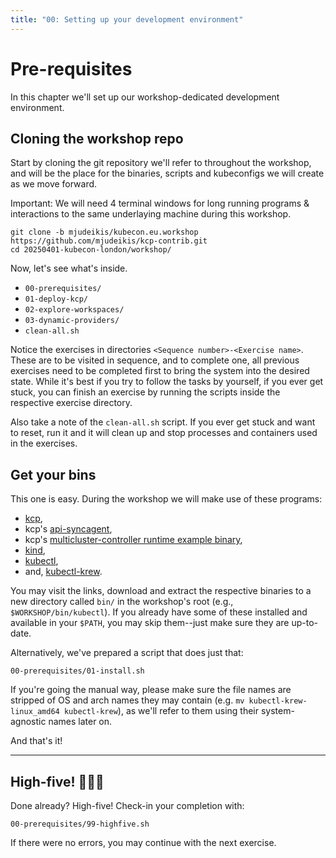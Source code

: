 ```yaml
---
title: "00: Setting up your development environment"
---
```

# Pre-requisites

In this chapter we'll set up our workshop-dedicated development environment.

## Cloning the workshop repo

Start by cloning the git repository we'll refer to throughout the workshop, and will be the place for the binaries, scripts and kubeconfigs we will create as we move forward.

Important: We will need 4 terminal windows for long running programs & interactions to the same underlaying machine during this workshop.

```shell
git clone -b mjudeikis/kubecon.eu.workshop https://github.com/mjudeikis/kcp-contrib.git
cd 20250401-kubecon-london/workshop/
```

Now, let's see what's inside.

* `00-prerequisites/`
* `01-deploy-kcp/`
* `02-explore-workspaces/`
* `03-dynamic-providers/`
* `clean-all.sh`

Notice the exercises in directories `<Sequence number>-<Exercise name>`. These are to be visited in sequence, and to complete one, all previous exercises need to be completed first to bring the system into the desired state. While it's best if you try to follow the tasks by yourself, if you ever get stuck, you can finish an exercise by running the scripts inside the respective exercise directory.

Also take a note of the `clean-all.sh` script. If you ever get stuck and want to reset, run it and it will clean up and stop processes and containers used in the exercises.

## Get your bins

This one is easy. During the workshop we will make use of these programs:

* [kcp](https://github.com/kcp-dev/kcp/releases/latest),
* kcp's [api-syncagent](https://github.com/kcp-dev/api-syncagent/releases/latest),
* kcp's [multicluster-controller runtime example binary](kcp-multicluster-provider-example),
* [kind](https://github.com/kubernetes-sigs/kind/releases/latest),
* [kubectl](https://kubernetes.io/docs/tasks/tools/),
* and, [kubectl-krew](https://krew.sigs.k8s.io/docs/user-guide/setup/install/).

You may visit the links, download and extract the respective binaries to a new directory called `bin/` in the workshop's root (e.g., `$WORKSHOP/bin/kubectl`). If you already have some of these installed and available in your `$PATH`, you may skip them--just make sure they are up-to-date.

Alternatively, we've prepared a script that does just that:

```shell
00-prerequisites/01-install.sh
```

If you're going the manual way, please make sure the file names are stripped of OS and arch names they may contain (e.g. `mv kubectl-krew-linux_amd64 kubectl-krew`), as we'll refer to them using their system-agnostic names later on.

And that's it!

---

## High-five! 🚀🚀🚀

Done already? High-five! Check-in your completion with:

```shell
00-prerequisites/99-highfive.sh
```

If there were no errors, you may continue with the next exercise.
